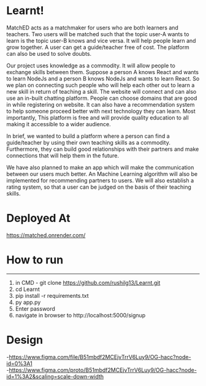 # Learnt!

MatchED acts as a matchmaker for users who are both learners and teachers. Two users will be matched such that the topic user-A wants to learn is the topic user-B knows and vice versa. It will help people learn and grow together. A user can get a guide/teacher free of cost. The platform can also be used to solve doubts. <br>

Our project uses knowledge as a commodity. It will allow people to exchange skills between them. Suppose a person A knows React and wants to learn NodeJs and a person B knows NodeJs and wants to learn React. So we plan on connecting such people who will help each other out to learn a new skill in return of teaching a skill. The website will connect and can also use an in-built chatting platform. People can choose domains that are good in while registering on website. It can also have a recommendation system to help someone proceed better with next technology they can learn. Most importantly, This platform is free and will provide quality education to all making it accessible to a wider audience.<br>

In brief, we wanted to build a platform where a person can find a guide/teacher by using their own teaching skills as a commodity. Furthermore, they can build good relationships with their partners and make connections that will help them in the future.<br>

We have also planned to make an app which will make the communication between our users much better. An Machine Learning algorithm will also be implemented for recommending partners to users. We will also establish a rating system, so that a user can be judged on the basis of their teaching skills. <br>

# Deployed At
https://matched.onrender.com/

# How to run
------------
1. in CMD - git clone https://github.com/rushilg13/Learnt.git <br>
2. cd Learnt <br>
3. pip install -r requirements.txt
4. py app.py <br>
5. Enter password <br>
6. navigate in browser to http://localhost:5000/signup <br>

# Design
-https://www.figma.com/file/B51mbdf2MCEjvTrrV6Luy9/OG-hacc?node-id=0%3A1 <br>
-https://www.figma.com/proto/B51mbdf2MCEjvTrrV6Luy9/OG-hacc?node-id=1%3A2&scaling=scale-down-width <br>

